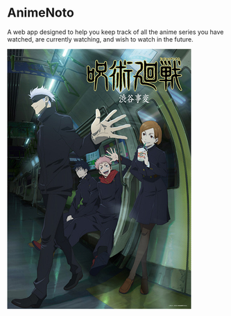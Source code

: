 # AnimeNoto
A web app designed to help you keep track of all the anime series you have watched, are currently watching, and wish to watch in the future.


![AnimeNoto Logo](/root/frontend/public/test.image.jpg)

